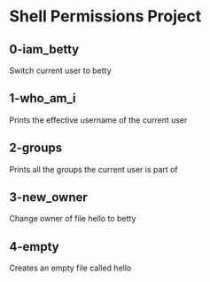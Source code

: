 # Shell Permissions Project

## 0-iam_betty
Switch current user to betty

## 1-who_am_i
Prints the effective username of the current user

## 2-groups
Prints all the groups the current user is part of

## 3-new_owner
Change owner of file hello to betty

## 4-empty
Creates an empty file called hello

##
